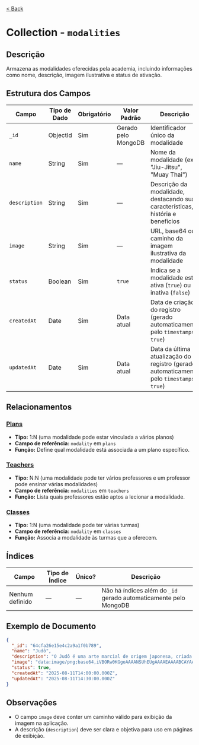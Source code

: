 [< Back](../)

# Collection - `modalities`

## Descrição
Armazena as modalidades oferecidas pela academia, incluindo informações como nome, descrição, imagem ilustrativa e status de ativação.

## Estrutura dos Campos

| Campo         | Tipo de Dado | Obrigatório | Valor Padrão | Descrição                                                                               |
| ------------- | ------------ | ----------- | -------------------- | --------------------------------------------------------------------------------------- |
| `_id`         | ObjectId     | Sim         | Gerado pelo MongoDB  | Identificador único da modalidade                                                       |
| `name`        | String       | Sim         | —                    | Nome da modalidade (ex.: "Jiu-Jitsu", "Muay Thai")                                      |
| `description` | String       | Sim         | —                    | Descrição da modalidade, destacando suas características, história e benefícios         |
| `image`       | String       | Sim         | —                    | URL, base64 ou caminho da imagem ilustrativa da modalidade                              |
| `status`      | Boolean      | Sim         | `true`               | Indica se a modalidade está ativa (`true`) ou inativa (`false`)                         |
| `createdAt`   | Date         | Sim         | Data atual           | Data de criação do registro (gerado automaticamente pelo `timestamps: true`)            |
| `updatedAt`   | Date         | Sim         | Data atual           | Data da última atualização do registro (gerado automaticamente pelo `timestamps: true`) |

## Relacionamentos
### [Plans](../../../backend/collections/plans)
- **Tipo:** 1\:N (uma modalidade pode estar vinculada a vários planos)
- **Campo de referência:** `modality` em `plans`
- **Função:** Define qual modalidade está associada a um plano específico.

### [Teachers](../../../backend/collections/teachers)
- **Tipo:** N\:N (uma modalidade pode ter vários professores e um professor pode ensinar várias modalidades)
- **Campo de referência:** `modalities` em `teachers`
- **Função:** Lista quais professores estão aptos a lecionar a modalidade.

### [Classes](../../../backend/collections/classes)
- **Tipo:** 1\:N (uma modalidade pode ter várias turmas)
- **Campo de referência:** `modality` em `classes`
- **Função:** Associa a modalidade às turmas que a oferecem.

## Índices

| Campo                          | Tipo de Índice | Único? | Descrição                                           |
| ------------------------------ | -------------- | ------ | --------------------------------------------------- |
| Nenhum definido | —              | —      | Não há índices além do `_id` gerado automaticamente pelo MongoDB |

## Exemplo de Documento

```json
{
  "_id": "64cfa26e15e4c2a9a1f0b789",
  "name": "Judô",
  "description": "O Judô é uma arte marcial de origem japonesa, criada em 1882 pelo mestre Jigoro Kano. Ele desenvolveu o Judô a partir de técnicas do Jiu-Jitsu tradicional, buscando transformar uma arte de combate em uma prática que prioriza a disciplina, o respeito e o desenvolvimento físico e mental. Reconhecido como esporte olímpico desde 1964, o Judô vai muito além da competição. Ele promove valores como respeito, disciplina, autocontrole e perseverança. Além de melhorar a força, flexibilidade e condicionamento físico, o Judô é uma ferramenta para o desenvolvimento pessoal, seja para crianças, jovens ou adultos.",
  "image": "data:image/png;base64,iVBORw0KGgoAAAANSUhEUgAAAAEAAAABCAYAAAAfFcSJAAAACklEQVR4nGNgYAAAAAIAAeIhvDMAAAAASUVORK5CYII=",
  "status": true,
  "createdAt": "2025-08-11T14:00:00.000Z",
  "updatedAt": "2025-08-11T14:30:00.000Z"
}
```

## Observações

- O campo `image` deve conter um caminho válido para exibição da imagem na aplicação.
- A descrição (`description`) deve ser clara e objetiva para uso em páginas de exibição.
